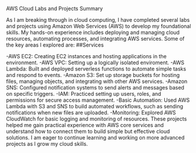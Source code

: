 AWS Cloud Labs and Projects Summary

As I am breaking through in cloud computing, I have completed several labs and projects using Amazon Web Services (AWS) to develop my foundational skills. My hands-on experience includes deploying and managing cloud resources, automating processes, and integrating AWS services. Some of the key areas I explored are:
##Services

-AWS EC2: Creating EC2 instances and hosting applications in the environment.
-AWS VPC: Setting up a logically isolated enviroment.
-AWS Lambda: Built and deployed serverless functions to automate simple tasks and respond to events.
-Amazon S3: Set up storage buckets for hosting files, managing objects, and integrating with other AWS services.
-Amazon SNS: Configured notification systems to send alerts and messages based on specific triggers.
-IAM: Practiced setting up users, roles, and permissions for secure access management.
-Basic Automation: Used AWS Lambda with S3 and SNS to build automated workflows, such as sending notifications when new files are uploaded.
-Monitoring: Explored AWS CloudWatch for basic logging and monitoring of resources.
These projects helped me gain practical experience with AWS core services and understand how to connect them to build simple but effective cloud solutions. I am eager to continue learning and working on more advanced projects as I grow my cloud skills.


